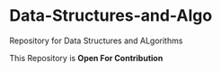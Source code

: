 # Data-Structures-and-Algo

Repository for Data Structures and ALgorithms

This Repository is **Open For Contribution**
